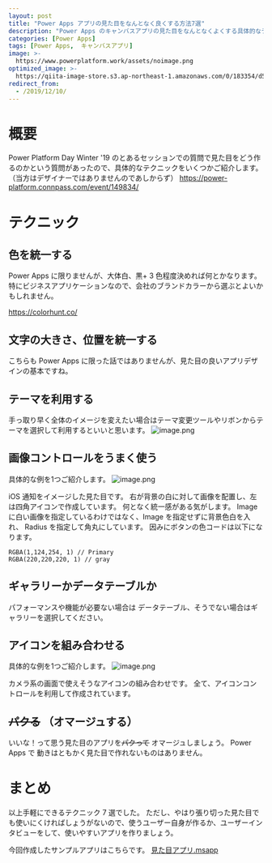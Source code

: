 ```yaml
---
layout: post
title: "Power Apps アプリの見た目をなんとなく良くする方法7選"
description: "Power Apps のキャンバスアプリの見た目をなんとなくよくする具体的なテクニックをいくつかご紹介します"
categories: [Power Apps]
tags: [Power Apps,  キャンバスアプリ]
image: >-
  https://www.powerplatform.work/assets/noimage.png
optimized_image: >-
  https://qiita-image-store.s3.ap-northeast-1.amazonaws.com/0/183354/d5cd9f56-0074-a4ef-f990-0f6361a0a7d2.png
redirect_from:
  - /2019/12/10/
---
```


# 概要

Power Platform Day Winter '19 のとあるセッションでの質問で見た目をどう作るのかという質問があったので、具体的なテクニックをいくつかご紹介します。（当方はデザイナーではありませんのであしからず）
https://power-platform.connpass.com/event/149834/

# テクニック

## 色を統一する

Power Apps に限りませんが、大体白、黒+ 3 色程度決めれば何とかなります。
特にビジネスアプリケーションなので、会社のブランドカラーから選ぶとよいかもしれません。

https://colorhunt.co/

## 文字の大きさ、位置を統一する

こちらも Power Apps に限った話ではありませんが、見た目の良いアプリデザインの基本ですね。

## テーマを利用する

手っ取り早く全体のイメージを変えたい場合はテーマ変更ツールやリボンからテーマを選択して利用するといいと思います。
![image.png](https://qiita-image-store.s3.ap-northeast-1.amazonaws.com/0/183354/f7f1d4ca-a14a-e39c-5be4-abf90f38215a.png)


## 画像コントロールをうまく使う

具体的な例を1つご紹介します。
![image.png](https://qiita-image-store.s3.ap-northeast-1.amazonaws.com/0/183354/d5cd9f56-0074-a4ef-f990-0f6361a0a7d2.png)

iOS 通知をイメージした見た目です。
右が背景の白に対して画像を配置し、左は四角アイコンで作成しています。
何となく統一感がある気がします。
Imageに白い画像を指定しているわけではなく、Image を指定せずに背景色白を入れ、 Radius を指定して角丸にしています。
因みにボタンの色コードは以下になります。

```
RGBA(1,124,254, 1) // Primary
RGBA(220,220,220, 1) // gray
```

## ギャラリーかデータテーブルか

パフォーマンスや機能が必要ない場合は データテーブル、そうでない場合はギャラリーを選択してください。

## アイコンを組み合わせる

具体的な例を1つご紹介します。
![image.png](https://qiita-image-store.s3.ap-northeast-1.amazonaws.com/0/183354/b92bf38b-36d9-28d6-77d3-b137f7f0ed94.png)

カメラ系の画面で使えそうなアイコンの組み合わせです。
全て、アイコンコントロールを利用して作成されています。

## ~~パクる~~ （オマージュする）

いいな！って思う見た目のアプリを~~パクって~~ オマージュしましょう。
Power Apps で 動きはともかく見た目で作れないものはありません。

# まとめ

以上手軽にできるテクニック 7 選でした。
ただし、やはり張り切った見た目でも使いにくければしょうがないので、使うユーザー自身が作るか、ユーザーインタビューをして、使いやすいアプリを作りましょう。

今回作成したサンプルアプリはこちらです。
[見た目アプリ.msapp](/assets/files/PowerApps/見た目アプリ.msapp)
